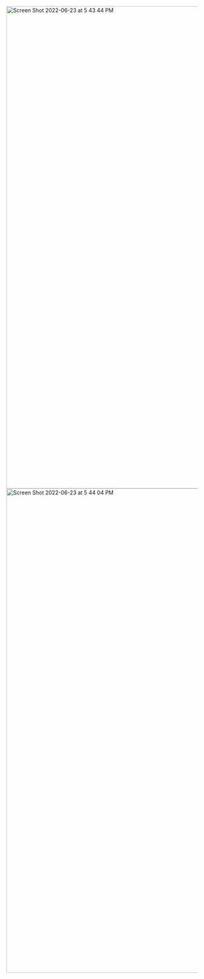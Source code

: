 <img width="1269" alt="Screen Shot 2022-06-23 at 5 43 44 PM" src="https://user-images.githubusercontent.com/34309823/175424233-bd3867e6-b84a-4d73-a92c-d7b9c16930cc.png">

<img width="1274" alt="Screen Shot 2022-06-23 at 5 44 04 PM" src="https://user-images.githubusercontent.com/34309823/175424282-7a2a1256-4379-4263-9178-27bd663ed321.png">
